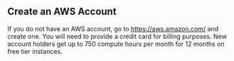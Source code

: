 ## Create an AWS Account

If you do not have an AWS account, go to https://aws.amazon.com/ and create one. You will need to provide a credit card for billing purposes. New account holders get up to 750 compute hours per month for 12 months on free tier instances.
